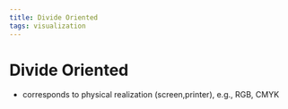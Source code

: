 ```yaml
---
title: Divide Oriented
tags: visualization
---
```


# Divide Oriented
- corresponds to physical realization (screen,printer), e.g., RGB, CMYK




































